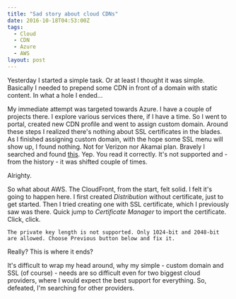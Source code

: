 ```yaml
---
title: "Sad story about cloud CDNs"
date: 2016-10-18T04:53:00Z
tags:
  - Cloud
  - CDN
  - Azure
  - AWS
layout: post
---
```

Yesterday I started a simple task. Or at least I thought it was simple. Basically I needed to prepend some CDN in front of a domain with static content. In what a hole I ended... 

<!-- excerpt -->

My immediate attempt was targeted towards Azure. I have a couple of projects there. I explore various services there, if I have a time. So I went to portal, created new CDN profile and went to assign custom domain. Around these steps I realized there's nothing about SSL certificates in the blades. As I finished assigning custom domain, with the hope some SSL menu will show up, I found nothing. Not for Verizon nor Akamai plan. Bravely I searched and found [this][1]. Yep. You read it correctly. It's not supported and - from the history - it was shifted couple of times.

Alrighty.

So what about AWS. The CloudFront, from the start, felt solid. I felt it's going to happen here. I first created _Distribution_ without certificate, just to get started. Then I tried creating one with SSL certificate, which I previously saw was there. Quick jump to _Certificate Manager_ to import the certificate. Click, click. 

```text
The private key length is not supported. Only 1024-bit and 2048-bit are allowed. Choose Previous button below and fix it.
```

Really? This is where it ends?

It's difficult to wrap my head around, why my simple - custom domain and SSL (of course) - needs are so difficult even for two biggest cloud providers, where I would expect the best support for everything. So, defeated, I'm searching for other providers. 

[1]: https://feedback.azure.com/forums/169397-cdn/suggestions/1332683-allow-https-for-custom-cdn-domain-names